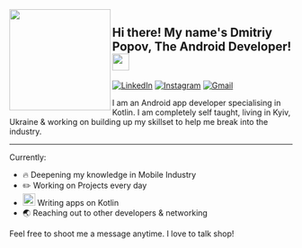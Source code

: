 
<img align="left" width="180" height="180" src="https://user-images.githubusercontent.com/125829502/219974316-f77ce757-03ab-4967-bff4-1a7f398f00fb.png">
                         
                                                
## Hi there! My name's Dmitriy Popov, The Android Developer! <img src="https://raw.githubusercontent.com/MartinHeinz/MartinHeinz/master/wave.gif" height="30px">


[![LinkedIn](https://img.shields.io/badge/linkedin-%230077B5.svg?style=for-the-badge&logo=linkedin&logoColor=white)]()
[![Instagram](https://img.shields.io/badge/Instagram-%23E4405F.svg?style=for-the-badge&logo=Instagram&logoColor=white)](https://www.instagram.com/d_miller69/)
[![Gmail](https://img.shields.io/badge/dmitriypopovofficial-D14836?style=for-the-badge&logo=gmail&logoColor=white)](<mailto:dmitriypopovofficial@gmail.com>)

I am an Android app developer specialising in Kotlin. I am completely self taught, living in Kyiv, Ukraine & working on building up my skillset to help me break into the industry.



---
Currently: 
- 🔥 Deepening my knowledge in Mobile Industry
- ✏️ Working on Projects every day
- <img src="https://user-images.githubusercontent.com/125829502/219974733-fa9067f4-3875-409d-af8e-fd64ac447043.png" width="22px"> Writing apps on Kotlin
- 🌏 Reaching out to other developers & networking

Feel free to shoot me a message anytime. I love to talk shop!
